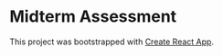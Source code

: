 # Midterm Assessment

This project was bootstrapped with [Create React App](https://github.com/facebook/create-react-app).
